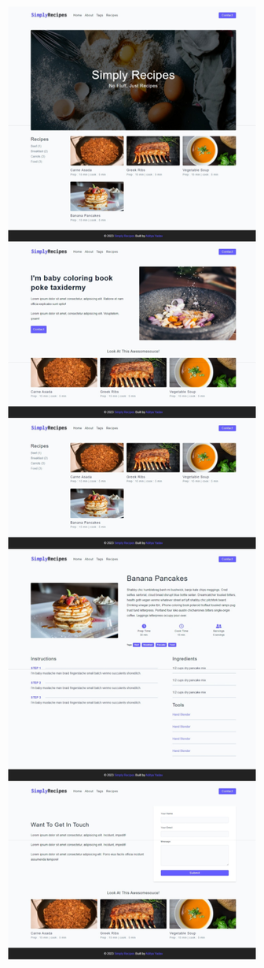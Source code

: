 <a href="https://css-07-simply-recipes.netlify.app">
  <img src="./design/design-1.jpeg" alt="tea-station">
  <img src="./design/design-2.jpeg" alt="tea-station">
  <img src="./design/design-3.jpeg" alt="tea-station">
  <img src="./design/design-4.jpeg" alt="tea-station">
  <img src="./design/design-5.jpeg" alt="tea-station">
</a>
